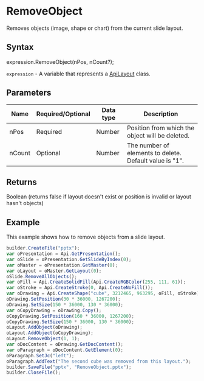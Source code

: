 # RemoveObject

Removes objects (image, shape or chart) from the current slide layout.

## Syntax

expression.RemoveObject(nPos, nCount?);

`expression` - A variable that represents a [ApiLayout](../ApiLayout.md) class.

## Parameters

| **Name** | **Required/Optional** | **Data type** | **Description** |
| ------------- | ------------- | ------------- | ------------- |
| nPos | Required | Number | Position from which the object will be deleted. |
| nCount | Optional | Number | The number of elements to delete. Default value is "1". |

## Returns

Boolean (returns false if layout doesn't exist or position is invalid or layout hasn't objects)

## Example

This example shows how to remove objects from a slide layout.

```javascript
builder.CreateFile("pptx");
var oPresentation = Api.GetPresentation();
var oSlide = oPresentation.GetSlideByIndex(0);
var oMaster = oPresentation.GetMaster(0);
var oLayout = oMaster.GetLayout(0);
oSlide.RemoveAllObjects();
var oFill = Api.CreateSolidFill(Api.CreateRGBColor(255, 111, 61));
var oStroke = Api.CreateStroke(0, Api.CreateNoFill());
var oDrawing = Api.CreateShape("cube", 3212465, 963295, oFill, oStroke);
oDrawing.SetPosition(30 * 36000, 1267200);
oDrawing.SetSize(150 * 36000, 130 * 36000);
var oCopyDrawing = oDrawing.Copy();
oCopyDrawing.SetPosition(160 * 36000, 1267200);
oCopyDrawing.SetSize(150 * 36000, 130 * 36000);
oLayout.AddObject(oDrawing);
oLayout.AddObject(oCopyDrawing);
oLayout.RemoveObject(1, 1);
var oDocContent = oDrawing.GetDocContent();
var oParagraph = oDocContent.GetElement(0);
oParagraph.SetJc("left");
oParagraph.AddText("The second cube was removed from this layout.");
builder.SaveFile("pptx", "RemoveObject.pptx");
builder.CloseFile();
```